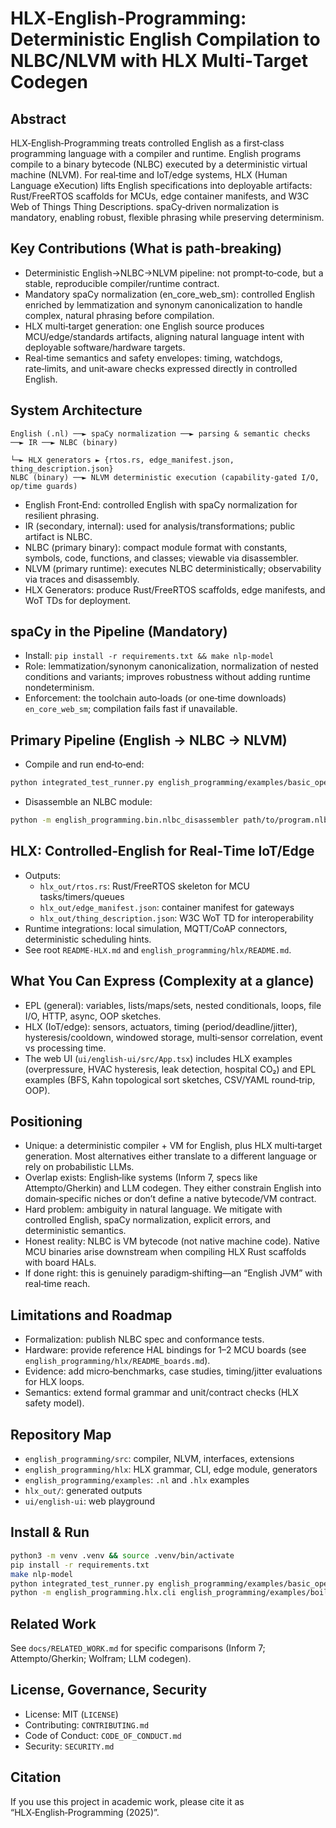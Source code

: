 # HLX‑English‑Programming: Deterministic English Compilation to NLBC/NLVM with HLX Multi‑Target Codegen

## Abstract
HLX‑English‑Programming treats controlled English as a first‑class programming language with a compiler and runtime. English programs compile to a binary bytecode (NLBC) executed by a deterministic virtual machine (NLVM). For real‑time and IoT/edge systems, HLX (Human Language eXecution) lifts English specifications into deployable artifacts: Rust/FreeRTOS scaffolds for MCUs, edge container manifests, and W3C Web of Things Thing Descriptions. spaCy‑driven normalization is mandatory, enabling robust, flexible phrasing while preserving determinism.

## Key Contributions (What is path‑breaking)
- Deterministic English→NLBC→NLVM pipeline: not prompt‑to‑code, but a stable, reproducible compiler/runtime contract.
- Mandatory spaCy normalization (en_core_web_sm): controlled English enriched by lemmatization and synonym canonicalization to handle complex, natural phrasing before compilation.
- HLX multi‑target generation: one English source produces MCU/edge/standards artifacts, aligning natural language intent with deployable software/hardware targets.
- Real‑time semantics and safety envelopes: timing, watchdogs, rate‑limits, and unit‑aware checks expressed directly in controlled English.

## System Architecture
```
English (.nl) ──► spaCy normalization ──► parsing & semantic checks ──► IR ──► NLBC (binary)
                                                                     └─► HLX generators ► {rtos.rs, edge_manifest.json, thing_description.json}
NLBC (binary) ──► NLVM deterministic execution (capability‑gated I/O, op/time guards)
```
- English Front‑End: controlled English with spaCy normalization for resilient phrasing.
- IR (secondary, internal): used for analysis/transformations; public artifact is NLBC.
- NLBC (primary binary): compact module format with constants, symbols, code, functions, and classes; viewable via disassembler.
- NLVM (primary runtime): executes NLBC deterministically; observability via traces and disassembly.
- HLX Generators: produce Rust/FreeRTOS scaffolds, edge manifests, and WoT TDs for deployment.

## spaCy in the Pipeline (Mandatory)
- Install: `pip install -r requirements.txt && make nlp-model`
- Role: lemmatization/synonym canonicalization, normalization of nested conditions and variants; improves robustness without adding runtime nondeterminism.
- Enforcement: the toolchain auto‑loads (or one‑time downloads) `en_core_web_sm`; compilation fails fast if unavailable.

## Primary Pipeline (English → NLBC → NLVM)
- Compile and run end‑to‑end:
```bash
python integrated_test_runner.py english_programming/examples/basic_operations.nl
```
- Disassemble an NLBC module:
```bash
python -m english_programming.bin.nlbc_disassembler path/to/program.nlbc
```

## HLX: Controlled‑English for Real‑Time IoT/Edge
- Outputs:
  - `hlx_out/rtos.rs`: Rust/FreeRTOS skeleton for MCU tasks/timers/queues
  - `hlx_out/edge_manifest.json`: container manifest for gateways
  - `hlx_out/thing_description.json`: W3C WoT TD for interoperability
- Runtime integrations: local simulation, MQTT/CoAP connectors, deterministic scheduling hints.
- See root `README-HLX.md` and `english_programming/hlx/README.md`.

## What You Can Express (Complexity at a glance)
- EPL (general): variables, lists/maps/sets, nested conditionals, loops, file I/O, HTTP, async, OOP sketches.
- HLX (IoT/edge): sensors, actuators, timing (period/deadline/jitter), hysteresis/cooldown, windowed storage, multi‑sensor correlation, event vs processing time.
- The web UI (`ui/english-ui/src/App.tsx`) includes HLX examples (overpressure, HVAC hysteresis, leak detection, hospital CO₂) and EPL examples (BFS, Kahn topological sort sketches, CSV/YAML round‑trip, OOP).

## Positioning
- Unique: a deterministic compiler + VM for English, plus HLX multi‑target generation. Most alternatives either translate to a different language or rely on probabilistic LLMs.
- Overlap exists: English‑like systems (Inform 7, specs like Attempto/Gherkin) and LLM codegen. They either constrain English into domain‑specific niches or don’t define a native bytecode/VM contract.
- Hard problem: ambiguity in natural language. We mitigate with controlled English, spaCy normalization, explicit errors, and deterministic semantics.
- Honest reality: NLBC is VM bytecode (not native machine code). Native MCU binaries arise downstream when compiling HLX Rust scaffolds with board HALs.
- If done right: this is genuinely paradigm‑shifting—an “English JVM” with real‑time reach.

## Limitations and Roadmap
- Formalization: publish NLBC spec and conformance tests.
- Hardware: provide reference HAL bindings for 1–2 MCU boards (see `english_programming/hlx/README_boards.md`).
- Evidence: add micro‑benchmarks, case studies, timing/jitter evaluations for HLX loops.
- Semantics: extend formal grammar and unit/contract checks (HLX safety model).

## Repository Map
- `english_programming/src`: compiler, NLVM, interfaces, extensions
- `english_programming/hlx`: HLX grammar, CLI, edge module, generators
- `english_programming/examples`: `.nl` and `.hlx` examples
- `hlx_out/`: generated outputs
- `ui/english-ui`: web playground

## Install & Run
```bash
python3 -m venv .venv && source .venv/bin/activate
pip install -r requirements.txt
make nlp-model
python integrated_test_runner.py english_programming/examples/basic_operations.nl
python -m english_programming.hlx.cli english_programming/examples/boiler_a.hlx --out hlx_out
```

## Related Work
See `docs/RELATED_WORK.md` for specific comparisons (Inform 7; Attempto/Gherkin; Wolfram; LLM codegen).

## License, Governance, Security
- License: MIT (`LICENSE`)
- Contributing: `CONTRIBUTING.md`
- Code of Conduct: `CODE_OF_CONDUCT.md`
- Security: `SECURITY.md`

## Citation
If you use this project in academic work, please cite it as “HLX‑English‑Programming (2025)”.
